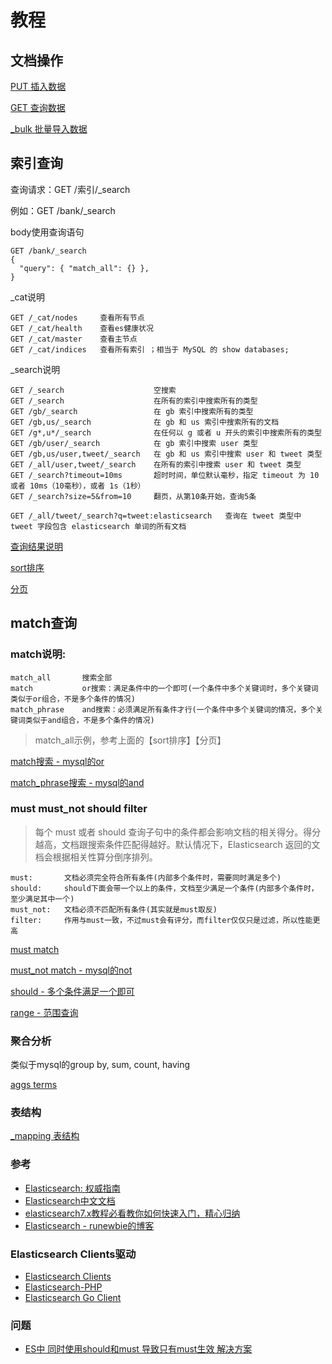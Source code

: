 
# 教程

## 文档操作

[PUT 插入数据](./PUT插入数据.md)

[GET 查询数据](./GET查询数据.md)

[_bulk 批量导入数据](./批量导入数据.md)

## 索引查询

查询请求：GET /索引/_search

例如：GET /bank/_search

body使用查询语句
```text
GET /bank/_search
{
  "query": { "match_all": {} },
}
```

_cat说明
```text
GET /_cat/nodes     查看所有节点
GET /_cat/health    查看es健康状况
GET /_cat/master    查看主节点
GET /_cat/indices   查看所有索引 ；相当于 MySQL 的 show databases;
```

_search说明
```text
GET /_search                    空搜索
GET /_search                    在所有的索引中搜索所有的类型
GET /gb/_search                 在 gb 索引中搜索所有的类型
GET /gb,us/_search              在 gb 和 us 索引中搜索所有的文档
GET /g*,u*/_search              在任何以 g 或者 u 开头的索引中搜索所有的类型
GET /gb/user/_search            在 gb 索引中搜索 user 类型
GET /gb,us/user,tweet/_search   在 gb 和 us 索引中搜索 user 和 tweet 类型
GET /_all/user,tweet/_search    在所有的索引中搜索 user 和 tweet 类型
GET /_search?timeout=10ms       超时时间，单位默认毫秒，指定 timeout 为 10 或者 10ms（10毫秒），或者 1s（1秒）
GET /_search?size=5&from=10     翻页，从第10条开始，查询5条

GET /_all/tweet/_search?q=tweet:elasticsearch   查询在 tweet 类型中 tweet 字段包含 elasticsearch 单词的所有文档
```


[查询结果说明](./查询结果说明.md)

[sort排序](./sort排序.md)

[分页](./分页.md)


## match查询
### match说明:  
```text
match_all       搜索全部
match           or搜索：满足条件中的一个即可(一个条件中多个关键词时，多个关键词类似于or组合，不是多个条件的情况)
match_phrase    and搜索：必须满足所有条件才行(一个条件中多个关键词的情况，多个关键词类似于and组合，不是多个条件的情况)
```
> match_all示例，参考上面的【sort排序】【分页】

[match搜索 - mysql的or](match搜索.md)

[match_phrase搜索 - mysql的and](./match_phrase搜索.md)

### must must_not should filter
> 每个 must 或者 should 查询子句中的条件都会影响文档的相关得分。得分越高，文档跟搜索条件匹配得越好。默认情况下，Elasticsearch 返回的文档会根据相关性算分倒序排列。

```text
must:       文档必须完全符合所有条件(内部多个条件时，需要同时满足多个)
should:     should下面会带一个以上的条件，文档至少满足一个条件(内部多个条件时，至少满足其中一个)
must_not:   文档必须不匹配所有条件(其实就是must取反)
filter:     作用与must一致，不过must会有评分，而filter仅仅只是过滤，所以性能更高
```

[must match](./must%20match.md)

[must_not match - mysql的not](./must_not%20match.md)

[should - 多个条件满足一个即可](./should.md)


[range - 范围查询](./range.md)

### 聚合分析
类似于mysql的group by, sum, count, having

[aggs terms](./aggs%20terms.md)

### 表结构
[_mapping 表结构](./mapping%20表结构.md)


### 参考
* [Elasticsearch: 权威指南](https://www.elastic.co/guide/cn/elasticsearch/guide/current/index.html)
* [Elasticsearch中文文档](https://learnku.com/docs/elasticsearch73/7.3)
* [elasticsearch7.x教程必看教你如何快速入门，精心归纳](https://my.oschina.net/u/4403110/blog/4565352)
* [Elasticsearch - runewbie的博客](https://blog.csdn.net/runewbie/category_10068312.html)

### Elasticsearch Clients驱动
* [Elasticsearch Clients](https://www.elastic.co/guide/en/elasticsearch/client/index.html)
* [Elasticsearch-PHP](https://www.elastic.co/guide/en/elasticsearch/client/php-api/current/index.html)
* [Elasticsearch Go Client](https://www.elastic.co/guide/en/elasticsearch/client/go-api/current/index.html)

### 问题
* [ES中 同时使用should和must 导致只有must生效 解决方案](https://snakey.blog.csdn.net/article/details/108450346)

